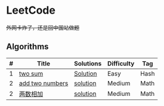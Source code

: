 # LeetCode
~~外网卡炸了，还是回中国站做题~~
## Algorithms
|  #  |      Title     |   Solutions   |Difficulty  | Tag 
|-----|----------------|---------------|------------|----------
|1|[two sum](https://leetcode.com/problems/two-sum/description/)|[Solution](./code/hash-table/easy/1.twoSum.cpp)|Easy|Hash
|2|[add two numbers](https://leetcode-cn.com/problems/add-two-numbers/description/)|[solution](./code/math/medium/2.addTwoNumbers.cpp)|Medium|Math
|2|[两数相加](https://leetcode-cn.com/problems/add-two-numbers/description/)|[solution](./code/math/medium/2.两数相加.cpp)|Medium|Math
